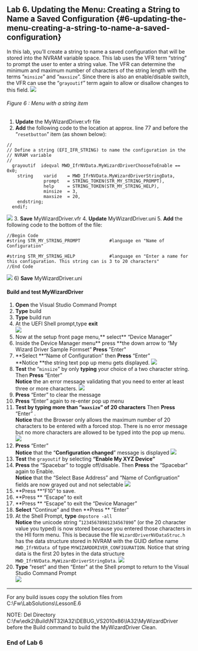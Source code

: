 <!--- @file
 file

Copyright (c) 2018, Intel Corporation. All rights reserved.<BR>

Redistribution and use in source (original document form) and 'compiled'
forms (converted to PDF, epub, HTML and other formats) with or without
modification, are permitted provided that the following conditions are met:

1) Redistributions of source code (original document form) must retain the
above copyright notice, this list of conditions and the following
disclaimer as the first lines of this file unmodified.

2) Redistributions in compiled form (transformed to other DTDs, converted to
PDF, epub, HTML and other formats) must reproduce the above copyright
notice, this list of conditions and the following disclaimer in the
documentation and/or other materials provided with the distribution.

THIS DOCUMENTATION IS PROVIDED BY TIANOCORE PROJECT "AS IS" AND ANY EXPRESS OR
IMPLIED WARRANTIES, INCLUDING, BUT NOT LIMITED TO, THE IMPLIED WARRANTIES OF
MERCHANTABILITY AND FITNESS FOR A PARTICULAR PURPOSE ARE DISCLAIMED. IN NO
EVENT SHALL TIANOCORE PROJECT BE LIABLE FOR ANY DIRECT, INDIRECT, INCIDENTAL,
SPECIAL, EXEMPLARY, OR CONSEQUENTIAL DAMAGES (INCLUDING, BUT NOT LIMITED TO,
PROCUREMENT OF SUBSTITUTE GOODS OR SERVICES; LOSS OF USE, DATA, OR PROFITS;
OR BUSINESS INTERRUPTION) HOWEVER CAUSED AND ON ANY THEORY OF LIABILITY,
WHETHER IN CONTRACT, STRICT LIABILITY, OR TORT (INCLUDING NEGLIGENCE OR
OTHERWISE) ARISING IN ANY WAY OUT OF THE USE OF THIS DOCUMENTATION, EVEN IF
ADVISED OF THE POSSIBILITY OF SUCH DAMAGE.

-->
## Lab 6\. Updating the Menu: Creating a String to Name a Saved Configuration {#6-updating-the-menu-creating-a-string-to-name-a-saved-configuration}

In this lab, you’ll create a string to name a saved configuration that will be stored into the NVRAM variable space. This lab uses the VFR term “string” to prompt the user to enter a string value. The VFR can determine the minimum and maximum number of characters of the string length with the terms “`minsize`” and “`maxsize`”. Since there is also an enable/disable switch, the VFR can use the “`grayoutif`” term again to allow or disallow changes to this field.
![](/media/image59.png)
###### Figure 6 : Menu with a string item

1.  **Update** the MyWizardDriver.vfr file 
2.  **Add** the following code to the location at approx. line 77 and before the “`resetbutton`” item (as shown below): 
```
//
// Define a string (EFI_IFR_STRING) to name the configuration in the 
// NVRAM variable
//
  grayoutif  ideqval MWD_IfrNVData.MyWizardDriverChooseToEnable == 0x0;
    string    varid    = MWD_IfrNVData.MyWizardDriverStringData,
              prompt   = STRING_TOKEN(STR_MY_STRING_PROMPT),
              help     = STRING_TOKEN(STR_MY_STRING_HELP),
              minsize  = 3,
              maxsize  = 20,
    endstring;
  endif;
```
![](/media/image60.png)
3. **Save** MyWizardDriver.vfr 
4. **Update** MyWizardDriver.uni 
5. **Add** the following code to the bottom of the file: <br>

```
//Begin Code
#string STR_MY_STRING_PROMPT           #language en "Name of Configuration"

#string STR_MY_STRING_HELP             #language en "Enter a name for this configuration. This string can is 3 to 20 characters"
//End Code
```
![](/media/image61.png)
6) **Save** MyWizardDriver.uni 

#### Build and test MyWizardDriver

1. **Open** the Visual Studio Command Prompt
2. **Type** build
3. **Type** build run
4. At the UEFI Shell prompt,type **exit**<br>
![](/media/image46.png)
5. Now at the setup front page menu,** select** “Device Manager”
6. Inside the Device Manager menu** press **the down arrow to “My Wizard Driver Sample Formset” **Press** "Enter"
7. **Select **“Name of Configuration” then **Press** “Enter” <br>
**Notice **the string text pop up menu gets displayed.
![](/media/image62.png)
8. **Test** the “`minsize`” by only **typing** your choice of a two character string. Then **Press** “Enter” <br>
**Notice** the an error message validating that you need to enter at least three or more characters. 
![](/media/image63.png)
9. **Press** “Enter” to clear the message 
10. **Press** “Enter” again to re-enter pop up menu 
11. **Test **by** typing **more than “`maxsize`” of 20 characters**** Then  **Press** “Enter” . <br>
**Notice** that the Browser only allows the maximum number of 20 characters to be entered with a forced stop. There is no error message but no more characters are allowed to be typed into the pop up menu.
![](/media/image64.png)
12. **Press** “Enter” <br>
**Notice** that the “**Configuration changed**” message is displayed
![](/media/image65.png) 
13.  **Test** the `grayoutif` by selecting **“Enable My XYZ Device”** 
14. **Press** the “Spacebar” to toggle off/disable.  Then **Press** the “Spacebar” again to Enable. <br>
**Notice** that the “Select Base Address”  and “Name of Configruation” fields are  now grayed out and not selectable 
![](/media/image66.png)
15. **Press **“F10” to save.
16. **Press ** “Escape” to exit
17. **Press ** “Escape” to exit the “Device Manager”
18.  **Select** “Continue”  and then **Press ** “Enter”
19.  At the Shell Prompt, **type** `dmpstore -all` <br>
**Notice** the unicode string “`12345678901234567890`” (or the 20 character value you typed) is now stored 
because you entered those characters in the HII form menu.  This is because the file `WizardDriverNVDataStruc.h` has the data structure stored in NVRAM with the GUID define name `MWD_IfrNVData `of type `MYWIZARDDRIVER_CONFIGURATION`.  Notice that string data is the first 20 bytes in the data structure `MWD_IfrNVData.MyWizardDriverStringData`.
![](/assets/image65_66.JPG)
20. **Type** “reset” and then “Enter" at the Shell prompt to return to the Visual Studio Command Prompt<br>
![](/media/image26.png)

---

For any build issues copy the solution files from C:\Fw\LabSolutions\LessonE.6

NOTE: Del Directory C:\fw\edk2\Build\NT32IA32\DEBUG_VS2010x86\IA32\MyWizardDriver before the Build command to build the MyWizardDriver Clean.

### End of Lab 6